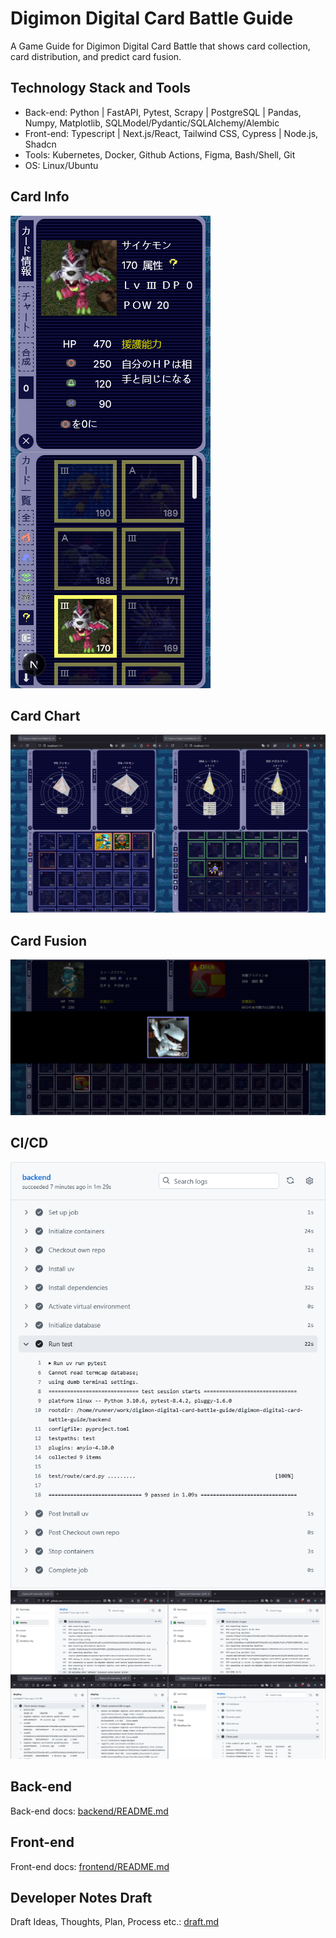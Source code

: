 # Digimon Digital Card Battle Guide

A Game Guide for Digimon Digital Card Battle that shows card collection, card distribution, and predict card fusion.

## Technology Stack and Tools

- Back-end: Python | FastAPI, Pytest, Scrapy | PostgreSQL | Pandas, Numpy, Matplotlib, SQLModel/Pydantic/SQLAlchemy/Alembic
- Front-end: Typescript | Next.js/React, Tailwind CSS, Cypress | Node.js, Shadcn
- Tools: Kubernetes, Docker, Github Actions, Figma, Bash/Shell, Git
- OS: Linux/Ubuntu

## Card Info

![front-end-smallest-320x756-info-170-index-0-text-icon-digimon-rare-desc](/img/front-end-smallest-320x756-info-170-index-0-text-icon-digimon-rare-desc.png)

## Card Chart

![front-end-compare-chart-174-175-54-103](/img/front-end-compare-chart-174-175-54-103.png)

## Card Fusion

![front-end-largest-fusion-101-268-102-text-icon-name-sp-effect-filter-ice-option](/img/front-end-largest-fusion-101-268-102-text-icon-name-sp-effect-filter-ice-option.png)

## CI/CD

![test-backend-workflow-details-1](/img/test-backend-workflow-details-1.png)
![deploy-k8s-workflow-details](/img/deploy-k8s-workflow-details.png)

## Back-end

Back-end docs: [backend/README.md](./backend/README.md)

## Front-end

Front-end docs: [frontend/README.md](./frontend/README.md)

## Developer Notes Draft

Draft Ideas, Thoughts, Plan, Process etc.: [draft.md](./draft.md)